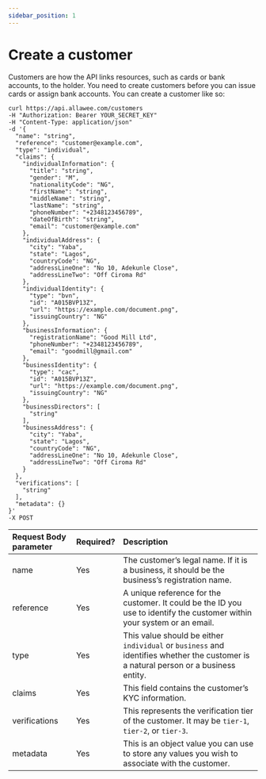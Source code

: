 ```yaml
---
sidebar_position: 1
---
```


# Create a customer

Customers are how the API links resources, such as cards or bank accounts, to the holder. You need to create customers before you can issue cards or assign bank accounts. You can create a customer like so:

```
curl https://api.allawee.com/customers
-H "Authorization: Bearer YOUR_SECRET_KEY"
-H "Content-Type: application/json"
-d '{
  "name": "string",
  "reference": "customer@example.com",
  "type": "individual",
  "claims": {
    "individualInformation": {
      "title": "string",
      "gender": "M",
      "nationalityCode": "NG",
      "firstName": "string",
      "middleName": "string",
      "lastName": "string",
      "phoneNumber": "+2348123456789",
      "dateOfBirth": "string",
      "email": "customer@example.com"
    },
    "individualAddress": {
      "city": "Yaba",
      "state": "Lagos",
      "countryCode": "NG",
      "addressLineOne": "No 10, Adekunle Close",
      "addressLineTwo": "Off Ciroma Rd"
    },
    "individualIdentity": {
      "type": "bvn",
      "id": "A015BVP13Z",
      "url": "https://example.com/document.png",
      "issuingCountry": "NG"
    },
    "businessInformation": {
      "registrationName": "Good Mill Ltd",
      "phoneNumber": "+2348123456789",
      "email": "goodmill@gmail.com"
    },
    "businessIdentity": {
      "type": "cac",
      "id": "A015BVP13Z",
      "url": "https://example.com/document.png",
      "issuingCountry": "NG"
    },
    "businessDirectors": [
      "string"
    ],
    "businessAddress": {
      "city": "Yaba",
      "state": "Lagos",
      "countryCode": "NG",
      "addressLineOne": "No 10, Adekunle Close",
      "addressLineTwo": "Off Ciroma Rd"
    }
  },
  "verifications": [
    "string"
  ],
  "metadata": {}
}'
-X POST
```

| Request Body parameter | Required? | Description |
| :---- | :---- | :---- |
| name | Yes | The customer’s legal name. If it is a business, it should be the business’s registration name. |
| reference | Yes | A unique reference for the customer. It could be the ID you use to identify the customer within your system or an email. |
| type | Yes | This value should be either `individual` or `business` and identifies whether the customer is a natural person or a business entity. |
| claims | Yes | This field contains the customer’s KYC information. |
| verifications | Yes | This represents the verification tier of the customer. It may be `tier-1`, `tier-2`, or `tier-3`. |
| metadata | Yes | This is an object value you can use to store any values you wish to associate with the customer. |
